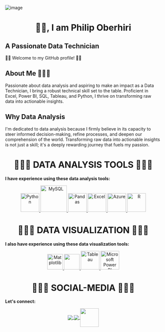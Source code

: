 ![image](https://github.com/piteku/piteku/assets/150025223/919c2f11-2cab-4d05-886d-9b6b160a266d)
  
<div align="center">
  <h1 align="center"> 👋🏾, I am Philip Oberhiri </h1>
</div>

## A Passionate Data Technician

👋🏾 Welcome to my GitHub profile! 👋🏾

## About Me 🧑🏾‍🦲
Passionate about data analysis and aspiring to make an impact as a Data Technician, I bring a robust technical skill set to the table. Proficient in Excel, Power BI, SQL, Tableau, and Python, I thrive on transforming raw data into actionable insights.

## Why Data Analysis
I'm dedicated to data analysis because I firmly believe in its capacity to steer informed decision-making, refine processes, and deepen our comprehension of the world. Transforming raw data into actionable insights is not just a skill; it's a deeply rewarding journey that fuels my passion.

<p></p>
<div align="center">
  <h1 align="center"> 👩🏾‍💻 DATA ANALYSIS TOOLS 🧑🏾‍💻 </h1>
</div>

<b>I have experience using these data analysis tools:</b>

<p align="center">
  <a href="https://www.python.org/" onclick="window.open('https://www.python.org/', '_self');">
    <img src="https://www.python.org/static/community_logos/python-logo.png" alt="Python" height="60"/>
  </a>
  <a href="#">
    <img src="https://www.mysql.com/common/logos/logo-mysql-170x115.png" alt="MySQL" height="85"/>
  </a>
  <a href="#">
    <img src="https://upload.wikimedia.org/wikipedia/commons/thumb/e/ed/Pandas_logo.svg/2560px-Pandas_logo.svg.png" alt="Pandas" height="60"/>
  </a>
  <a href="#">
    <img src="https://upload.wikimedia.org/wikipedia/commons/thumb/3/34/Microsoft_Office_Excel_%282019%E2%80%93present%29.svg/512px-Microsoft_Office_Excel_%282019%E2%80%93present%29.svg.png" alt="Excel" height="60"/>
  </a>
  <a href="#">
    <img src="https://upload.wikimedia.org/wikipedia/commons/thumb/a/a8/Microsoft_Azure_Logo.svg/187px-Microsoft_Azure_Logo.svg.png" alt="Azure" height="60"/>
  </a>
  <a href="#">
    <img src="https://www.r-project.org/logo/Rlogo.png" alt="R" height="60"/>
  </a>
</p>

<div align="center">
  <h1 align="center"> 👩🏾‍💻 DATA VISUALIZATION 🧑🏾‍💻 </h1>
</div>

<b>I also have experience using these data visualization tools:</b>

<p align="center">
  <a href="#">
    <img src="https://matplotlib.org/stable/_images/sphx_glr_logos2_003.png" alt="Matplotlib" height="50"/>
  </a>
  <a href="#">
    <img src="https://seaborn.pydata.org/_static/logo-wide-lightbg.svg" height="50"/>
  </a>
  <a href="#">
    <img src="https://www.tableau.com/sites/default/files/2022-04/TableauLogo_RGB.png" alt="Tableau" height="60"/>
  </a>
  <a href="#">
    <img src="https://insightsoftware.com/wp-content/uploads/2018/03/blog-microsoft-power-bi-solid-color.jpg" alt="Microsoft Power BI" height="60"/>
  </a>
</p>

<div align="center">
  <h1 align="center"> 👩🏾‍💻 SOCIAL-MEDIA 👨🏾‍💻 </h1>
</div>

<b>Let's connect:</b>
<p align="center">
  <a href="https://www.linkedin.com/in/philip-iteku-17583b63/">
    <img align="center" src="https://img.shields.io/badge/linkedin-%230077B5.svg?&style=for-the-badge&logo=linkedin&logoColor=white"/>
  </a>
  <a href="https://public.tableau.com/app/profile/philip.iteku/vizzes">
    <img align="center" src="https://img.shields.io/badge/-Tableau-1e376b?style=for-the-badge&logo=tableau&logoColor=white" />
  </a>
  <a href="mailto:piteku@aol.com">
    <img align="center" src="https://cdn.worldvectorlogo.com/logos/aol-international.svg" height="60" />
  </a>
</p>


 

 

 
